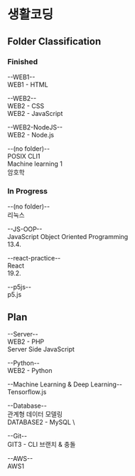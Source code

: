 # 생활코딩 

## Folder Classification

### Finished

--WEB1-- \
WEB1 - HTML

--WEB2-- \
WEB2 - CSS \
WEB2 - JavaScript

--WEB2-NodeJS-- \
WEB2 - Node.js

--(no folder)-- \
POSIX CLI1 \
Machine learning 1 \
암호학


### In Progress

--(no folder)-- \
리눅스


--JS-OOP-- \
JavaScript Object Oriented Programming \
13.4.

--react-practice-- \
React \
19.2.

--p5js-- \
p5.js


## Plan

--Server-- \
WEB2 - PHP \
Server Side JavaScript

--Python-- \
WEB2 - Python

--Machine Learning & Deep Learning-- \
Tensorflow.js

--Database-- \
관계형 데이터 모델링 \
DATABASE2 - MySQL \

--Git-- \
GIT3 - CLI 브랜치 & 충돌

--AWS-- \
AWS1

